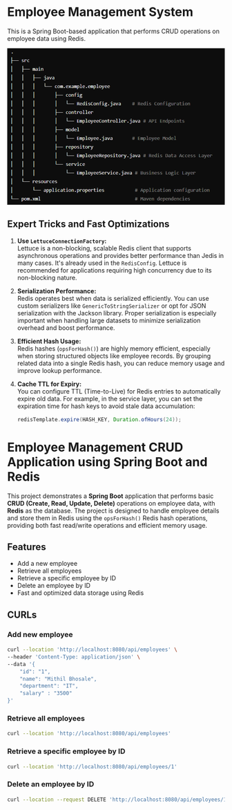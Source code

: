 # Employee Management System

This is a Spring Boot-based application that performs CRUD operations on employee data using Redis.

![Employee Management Diagram](./image/employee-management-diagram.png)

## Expert Tricks and Fast Optimizations

1. **Use `LettuceConnectionFactory`:**  
   Lettuce is a non-blocking, scalable Redis client that supports asynchronous operations and provides better performance than Jedis in many cases. It's already used in the `RedisConfig`. Lettuce is recommended for applications requiring high concurrency due to its non-blocking nature.

2. **Serialization Performance:**  
   Redis operates best when data is serialized efficiently. You can use custom serializers like `GenericToStringSerializer` or opt for JSON serialization with the Jackson library. Proper serialization is especially important when handling large datasets to minimize serialization overhead and boost performance.

3. **Efficient Hash Usage:**  
   Redis hashes (`opsForHash()`) are highly memory efficient, especially when storing structured objects like employee records. By grouping related data into a single Redis hash, you can reduce memory usage and improve lookup performance.

4. **Cache TTL for Expiry:**  
   You can configure TTL (Time-to-Live) for Redis entries to automatically expire old data. For example, in the service layer, you can set the expiration time for hash keys to avoid stale data accumulation:
   ```java
   redisTemplate.expire(HASH_KEY, Duration.ofHours(24));


# Employee Management CRUD Application using Spring Boot and Redis

This project demonstrates a **Spring Boot** application that performs basic **CRUD (Create, Read, Update, Delete)** operations on employee data, with **Redis** as the database. The project is designed to handle employee details and store them in Redis using the `opsForHash()` Redis hash operations, providing both fast read/write operations and efficient memory usage.

## Features
- Add a new employee
- Retrieve all employees
- Retrieve a specific employee by ID
- Delete an employee by ID
- Fast and optimized data storage using Redis

## CURLs

### Add new employee
```bash
curl --location 'http://localhost:8080/api/employees' \
--header 'Content-Type: application/json' \
--data '{
    "id": "1",
    "name": "Mithil Bhosale",
    "department": "IT",
    "salary" : "3500"
}'
```

### Retrieve all employees
```bash
curl --location 'http://localhost:8080/api/employees'
```

### Retrieve a specific employee by ID
```bash
curl --location 'http://localhost:8080/api/employees/1'
```

### Delete an employee by ID
```bash
curl --location --request DELETE 'http://localhost:8080/api/employees/1'
```